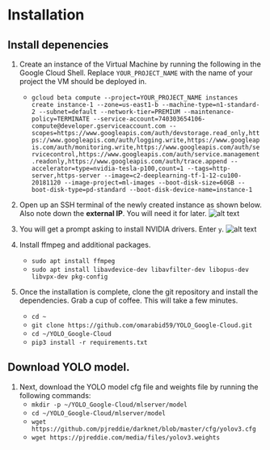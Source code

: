 # Installation
## Install depenencies
1. Create an instance of the Virtual Machine by running the following in the Google Cloud Shell. Replace ``YOUR_PROJECT_NAME`` with the name of your project the VM should be deployed in.  
	- ``gcloud beta compute --project=YOUR_PROJECT_NAME instances create instance-1 --zone=us-east1-b --machine-type=n1-standard-2 --subnet=default --network-tier=PREMIUM --maintenance-policy=TERMINATE --service-account=740303654106-compute@developer.gserviceaccount.com --scopes=https://www.googleapis.com/auth/devstorage.read_only,https://www.googleapis.com/auth/logging.write,https://www.googleapis.com/auth/monitoring.write,https://www.googleapis.com/auth/servicecontrol,https://www.googleapis.com/auth/service.management.readonly,https://www.googleapis.com/auth/trace.append --accelerator=type=nvidia-tesla-p100,count=1 --tags=http-server,https-server --image=c2-deeplearning-tf-1-12-cu100-20181120 --image-project=ml-images --boot-disk-size=60GB --boot-disk-type=pd-standard --boot-disk-device-name=instance-1``

2. Open up an SSH terminal of the newly created instance as shown below. Also note down the **external IP**. You will need it for later.
![alt text](https://github.com/omarabid59/YOLO_Google-Cloud/blob/master/docs/step_1.png)


3. You will get a prompt asking to install NVIDIA drivers. Enter `y`.
![alt text](https://github.com/omarabid59/YOLO_Google-Cloud/blob/master/docs/step_2.png)
4. Install ffmpeg and additional packages.
	- ``sudo apt install ffmpeg``
	- ``sudo apt install libavdevice-dev libavfilter-dev libopus-dev libvpx-dev pkg-config``
5. Once the installation is complete, clone the git repository and install the dependencies. Grab a cup of coffee. This will take a few minutes.
	- ``cd ~``
	- ``git clone https://github.com/omarabid59/YOLO_Google-Cloud.git``
	- ``cd ~/YOLO_Google-Cloud``
	- ``pip3 install -r requirements.txt``

## Download YOLO model.
1. Next, download the YOLO model cfg file and weights file by running the following commands:
	- ``mkdir -p ~/YOLO_Google-Cloud/mlserver/model``
	- ``cd ~/YOLO_Google-Cloud/mlserver/model``
	- ``wget https://github.com/pjreddie/darknet/blob/master/cfg/yolov3.cfg``
	- ``wget https://pjreddie.com/media/files/yolov3.weights``
